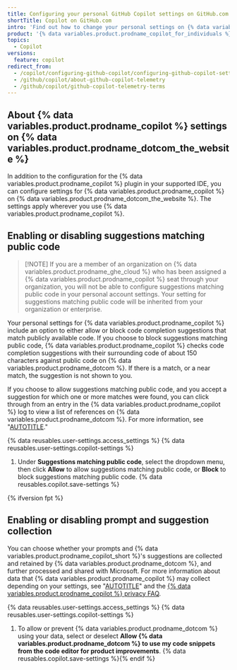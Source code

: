 ```yaml
---
title: Configuring your personal GitHub Copilot settings on GitHub.com
shortTitle: Copilot on GitHub.com
intro: 'Find out how to change your personal settings on {% data variables.product.prodname_dotcom_the_website %} to configure {% data variables.product.prodname_copilot %}''s behavior.'
product: '{% data variables.product.prodname_copilot_for_individuals %}'
topics:
  - Copilot
versions:
  feature: copilot
redirect_from:
  - /copilot/configuring-github-copilot/configuring-github-copilot-settings-on-githubcom
  - /github/copilot/about-github-copilot-telemetry
  - /github/copilot/github-copilot-telemetry-terms
---
```


## About {% data variables.product.prodname_copilot %} settings on {% data variables.product.prodname_dotcom_the_website %}

In addition to the configuration for the {% data variables.product.prodname_copilot %} plugin in your supported IDE, you can configure settings for {% data variables.product.prodname_copilot %} on {% data variables.product.prodname_dotcom_the_website %}. The settings apply wherever you use {% data variables.product.prodname_copilot %}.

## Enabling or disabling suggestions matching public code

> [!NOTE] If you are a member of an organization on {% data variables.product.prodname_ghe_cloud %} who has been assigned a {% data variables.product.prodname_copilot %} seat through your organization, you will not be able to configure suggestions matching public code in your personal account settings. Your setting for suggestions matching public code will be inherited from your organization or enterprise.

Your personal settings for {% data variables.product.prodname_copilot %} include an option to either allow or block code completion suggestions that match publicly available code. If you choose to block suggestions matching public code, {% data variables.product.prodname_copilot %} checks code completion suggestions with their surrounding code of about 150 characters against public code on {% data variables.product.prodname_dotcom %}. If there is a match, or a near match, the suggestion is not shown to you.

If you choose to allow suggestions matching public code, and you accept a suggestion for which one or more matches were found, you can click through from an entry in the {% data variables.product.prodname_copilot %} log to view a list of references on {% data variables.product.prodname_dotcom %}. For more information, see "[AUTOTITLE](/copilot/using-github-copilot/finding-public-code-that-matches-github-copilot-suggestions)."

{% data reusables.user-settings.access_settings %}
{% data reusables.user-settings.copilot-settings %}
1. Under **Suggestions matching public code**, select the dropdown menu, then click **Allow** to allow suggestions matching public code, or **Block** to block suggestions matching public code.
{% data reusables.copilot.save-settings %}

{% ifversion fpt %}

## Enabling or disabling prompt and suggestion collection

You can choose whether your prompts and {% data variables.product.prodname_copilot_short %}'s suggestions are collected and retained by {% data variables.product.prodname_dotcom %}, and further processed and shared with Microsoft. For more information about data that {% data variables.product.prodname_copilot %} may collect depending on your settings, see "[AUTOTITLE](/free-pro-team@latest/site-policy/github-terms/github-terms-for-additional-products-and-features#github-copilot)" and the [{% data variables.product.prodname_copilot %} privacy FAQ](https://github.com/features/copilot/#faq-privacy-copilot-for-business).

{% data reusables.user-settings.access_settings %}
{% data reusables.user-settings.copilot-settings %}
1. To allow or prevent {% data variables.product.prodname_dotcom %} using your data, select or deselect **Allow {% data variables.product.prodname_dotcom %} to use my code snippets from the code editor for product improvements**.
{% data reusables.copilot.save-settings %}{% endif %}
